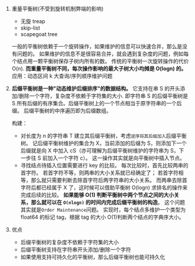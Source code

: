 1. 重量平衡树(不受到旋转机制弊端的影响)

   - 无旋 treap
   - skip-list
   - scapegoat tree

   一般的平衡树依赖于一个旋转操作，如果维护的信息可以快速合并，那么是没有问题的。
   如果维护的信息不是很容易合并，就会遇到复杂度的问题，例如每个结点用一颗平衡树保存子树内所有的数。
   传统的平衡树一次旋转操作的代价 O(n).
   **而重量平衡树不同，每次操作影响的最大子树大小均摊是 O(logn) 的。**
   应用：动态区间 k 大查询/序列顺序维护问题

2. **后缀平衡树是一种"动态维护后缀排序"的数据结构。**
   它支持在串 S 的开头添加/删除一个字符，复杂度不依赖于字符集的大小.
   即字符串 S 的后缀平衡树是 S 所有后缀的有序集合。后缀平衡树上的一个节点相当于原字符串的一个后缀。
   后缀平衡树的中序遍历即为后缀数组。

   构建：

   - 对长度为 n 的字符串 T 建立其后缀平衡树，考虑`逆序将其后缀加入`后缀平衡树。
     记后缀平衡树维护的集合为 X，当前添加的后缀为 S，则添加下一个后缀就是向 X 中加入 cS（亦可理解为后缀平衡树维护的字符串为 S，下一步往 S 前加入一个字符 c）。
     这一操作其实就是向平衡树中插入节点。
   - 寻找结点待插入位置需要进行 key 的比较。
     每次比较时，首先比较两串的首字符。
     若首字符不等，则两串的大小关系就已经确定了；
     若首字符相等，那么就只需要判断去除首字符后两字符串的大小关系。
     而两串去除首字符后都已经属于 X 了，这时候可以借助平衡树 O(logn) 求排名的操作来完成后续的比较。
     **如果能够 O(1) 判断平衡树中两个节点之间的大小关系，那么就可以在 `O(nlogn)` 的时间内完成后缀平衡树的构造**。
     这个问题其实就是`Order Maintenance`问题。
     实现时，每个结点多维护一个类型为 float64 的标记 tag，根据 tag 的大小 O(1)判断两个结点的字典序大小。

3. 优点
   - 后缀平衡树的复杂度不依赖于字符集的大小
   - 后缀平衡树支持在字符串开头添加/删除一个字符
   - 如果使用支持可持久化的平衡树，那么后缀平衡树也能可持久化

